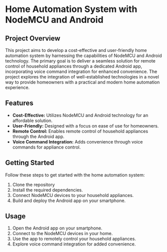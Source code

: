 # Home Automation System with NodeMCU and Android

## Project Overview

This project aims to develop a cost-effective and user-friendly home automation system by harnessing the capabilities of NodeMCU and Android technology. The primary goal is to deliver a seamless solution for remote control of household appliances through a dedicated Android app, incorporating voice command integration for enhanced convenience. The project explores the integration of well-established technologies in a novel way to provide homeowners with a practical and modern home automation experience.

## Features

- **Cost-Effective:** Utilizes NodeMCU and Android technology for an affordable solution.
- **User-Friendly:** Designed with a focus on ease of use for homeowners.
- **Remote Control:** Enables remote control of household appliances through the Android app.
- **Voice Command Integration:** Adds convenience through voice commands for appliance control.

## Getting Started

Follow these steps to get started with the home automation system:

1. Clone the repository
2. Install the required dependencies.
3. Connect NodeMCU devices to your household appliances.
4. Build and deploy the Android app on your smartphone.

## Usage

1. Open the Android app on your smartphone.
2. Connect to the NodeMCU devices in your home.
3. Use the app to remotely control your household appliances.
4. Explore voice command integration for added convenience.


